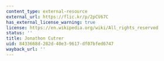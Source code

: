 ```yaml
---
content_type: external-resource
external_url: https://flic.kr/p/2pCV67C
has_external_license_warning: true
license: https://en.wikipedia.org/wiki/All_rights_reserved
status: ''
title: Jonathon Cutrer
uid: 8433668d-282d-40e3-9617-df07bfed6747
wayback_url: ''
---
```


